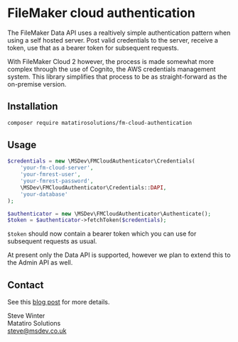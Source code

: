 # FileMaker cloud authentication #

The FileMaker Data API uses a realtively simple authentication pattern when using a self hosted server. Post valid credentials to the server, receive a token, use that as a bearer token for subsequent requests.

With FileMaker Cloud 2 however, the process is made somewhat more complex through the use of Cognito, the AWS credentials management system. This library simplifies that process to be as straight-forward as the on-premise version. 

## Installation ##

```bash
composer require matatirosolutions/fm-cloud-authentication
```
## Usage ##

```php
$credentials = new \MSDev\FMCloudAuthenticator\Credentials(
    'your-fm-cloud-server',
    'your-fmrest-user',
    'your-fmrest-password',
    \MSDev\FMCloudAuthenticator\Credentials::DAPI,
    'your-database'
);

$authenticator = new \MSDev\FMCloudAuthenticator\Authenticate();
$token = $authenticator->fetchToken($credentials);
```
`$token` should now contain a bearer token which you can use for subsequent requests as usual. 
 
At present only the Data API is supported, however we plan to extend this to the Admin API as well.

## Contact ##

See this [blog post](https://msdev.co.uk/fm-cloud-authentication) for more details.

Steve Winter  
Matatiro Solutions  
steve@msdev.co.uk